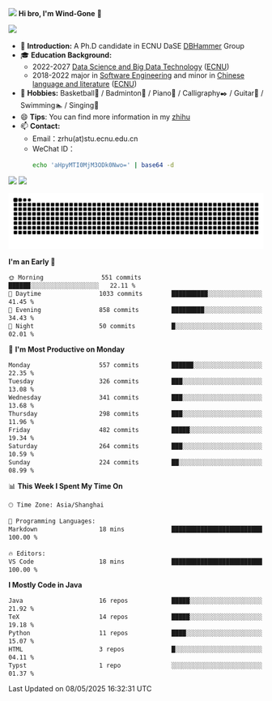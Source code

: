 <img src="https://media.giphy.com/media/LnQjpWaON8nhr21vNW/giphy.gif" width="60">  **Hi bro, I'm Wind-Gone** 👋

![](https://komarev.com/ghpvc/?username=your-github-Wind-Gone&style=flat-square)

- 🌱 **Introduction:** A Ph.D candidate in ECNU DaSE [DBHammer](https://dbhammer.github.io/) Group
- 🎓 **Education Background:**
  - 2022-2027 [Data Science and Big Data Technology](http://dase.ecnu.edu.cn/) ([ECNU](https://www.ecnu.edu.cn/))
  - 2018-2022 major in [Software Engineering](http://www.sei.ecnu.edu.cn/) and minor in [Chinese language and literature](https://zhwx.ecnu.edu.cn/) ([ECNU](https://www.ecnu.edu.cn/))
- 🐣 **Hobbies:** Basketball🏀 / Badminton🏸 / Piano🎹 / Calligraphy✒️ / Guitar🎸 / Swimming🏊 / Singing🎤
- 😄 **Tips**: You can find more information in my [zhihu](https://www.zhihu.com/people/hhhuhuh)
- 📫 **Contact:**
  - Email：zrhu(at)stu.ecnu.edu.cn
  - WeChat ID：
    ```bash
    echo 'aHpyMTI0MjM3ODk0Nwo=' | base64 -d
    ```
<div>
  <img width="390px" src="https://github-readme-stats.vercel.app/api?username=Wind-Gone&show_icons=true&theme=vue">
  <img width="415px" src="http://github-readme-streak-stats.herokuapp.com/?user=Wind-Gone&theme=vue">
<!--   <img width="390px" src="https://github-readme-stats.anuraghazra1.vercel.app/api/top-langs/?username=Wind-Gone&layout=compact&theme=vue" /> -->
</div>

<!--[![Zirui Hu's github activity graph](https://github-readme-activity-graph.vercel.app/graph?username=Wind-Gone&theme=flat-square)](https://github.com/Wind-Gone/github-readme-activity-graph)-->
![Snake animation](https://raw.githubusercontent.com/Wind-Gone/Wind-Gone/output/github-contribution-grid-snake.svg)

<!--START_SECTION:waka-->
**I'm an Early 🐤** 

```text
🌞 Morning                551 commits         ██████░░░░░░░░░░░░░░░░░░░   22.11 % 
🌆 Daytime                1033 commits        ██████████░░░░░░░░░░░░░░░   41.45 % 
🌃 Evening                858 commits         █████████░░░░░░░░░░░░░░░░   34.43 % 
🌙 Night                  50 commits          █░░░░░░░░░░░░░░░░░░░░░░░░   02.01 % 
```
📅 **I'm Most Productive on Monday** 

```text
Monday                   557 commits         ██████░░░░░░░░░░░░░░░░░░░   22.35 % 
Tuesday                  326 commits         ███░░░░░░░░░░░░░░░░░░░░░░   13.08 % 
Wednesday                341 commits         ███░░░░░░░░░░░░░░░░░░░░░░   13.68 % 
Thursday                 298 commits         ███░░░░░░░░░░░░░░░░░░░░░░   11.96 % 
Friday                   482 commits         █████░░░░░░░░░░░░░░░░░░░░   19.34 % 
Saturday                 264 commits         ███░░░░░░░░░░░░░░░░░░░░░░   10.59 % 
Sunday                   224 commits         ██░░░░░░░░░░░░░░░░░░░░░░░   08.99 % 
```


📊 **This Week I Spent My Time On** 

```text
🕑︎ Time Zone: Asia/Shanghai

💬 Programming Languages: 
Markdown                 18 mins             █████████████████████████   100.00 % 

🔥 Editors: 
VS Code                  18 mins             █████████████████████████   100.00 % 
```

**I Mostly Code in Java** 

```text
Java                     16 repos            █████░░░░░░░░░░░░░░░░░░░░   21.92 % 
TeX                      14 repos            █████░░░░░░░░░░░░░░░░░░░░   19.18 % 
Python                   11 repos            ████░░░░░░░░░░░░░░░░░░░░░   15.07 % 
HTML                     3 repos             █░░░░░░░░░░░░░░░░░░░░░░░░   04.11 % 
Typst                    1 repo              ░░░░░░░░░░░░░░░░░░░░░░░░░   01.37 % 
```




 Last Updated on 08/05/2025 16:32:31 UTC
<!--END_SECTION:waka-->
